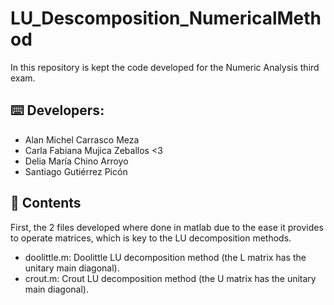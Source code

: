 # LU_Descomposition_NumericalMethod
In this repository is kept the code developed for the Numeric Analysis third exam.

## ⌨️ Developers:
- Alan Michel Carrasco Meza
- Carla Fabiana Mujica Zeballos <3
- Delia María Chino Arroyo
- Santiago Gutiérrez Picón

## 📘 Contents
First, the 2 files developed where done in matlab due to the ease it provides to operate matrices, which is key to the LU decomposition methods. 
- doolittle.m: Doolittle LU decomposition method (the L matrix has the unitary main diagonal).
- crout.m: Crout LU decomposition method (the U matrix has the unitary main diagonal).
